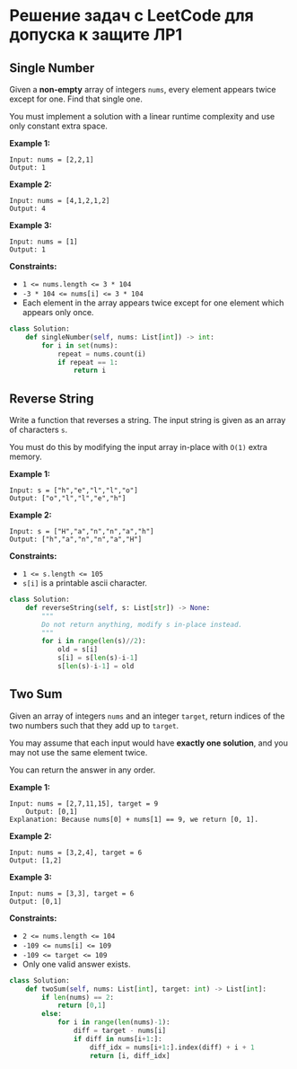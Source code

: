 
# Решение задач с LeetCode для допуска к защите ЛР1

## Single Number

Given a **non-empty** array of integers `nums`, every element appears twice except for one. Find that single one.

You must implement a solution with a linear runtime complexity and use only constant extra space.

**Example 1:**

    Input: nums = [2,2,1]
    Output: 1

**Example 2:**

    Input: nums = [4,1,2,1,2]
    Output: 4

**Example 3:**

    Input: nums = [1]
    Output: 1
 
**Constraints:**

* `1 <= nums.length <= 3 * 104`
* `-3 * 104 <= nums[i] <= 3 * 104`
* Each element in the array appears twice except for one element which appears only once.

```python
class Solution:
    def singleNumber(self, nums: List[int]) -> int:
        for i in set(nums):
            repeat = nums.count(i)
            if repeat == 1:
                return i
```

## Reverse String

Write a function that reverses a string. The input string is given as an array of characters `s`.

You must do this by modifying the input array in-place with `O(1)` extra memory.

**Example 1:**

    Input: s = ["h","e","l","l","o"]
    Output: ["o","l","l","e","h"]

**Example 2:**

    Input: s = ["H","a","n","n","a","h"]
    Output: ["h","a","n","n","a","H"]
 
**Constraints:**

* `1 <= s.length <= 105`
* `s[i]` is a printable ascii character.

```python
class Solution:
    def reverseString(self, s: List[str]) -> None:
        """
        Do not return anything, modify s in-place instead.
        """
        for i in range(len(s)//2):
            old = s[i]
            s[i] = s[len(s)-i-1]
            s[len(s)-i-1] = old
```

## Two Sum

Given an array of integers `nums` and an integer `target`, return indices of the two numbers such that they add up to `target`.

You may assume that each input would have **exactly one solution**, and you may not use the same element twice.

You can return the answer in any order.

**Example 1:**

    Input: nums = [2,7,11,15], target = 9
        Output: [0,1]
    Explanation: Because nums[0] + nums[1] == 9, we return [0, 1].

**Example 2:**

    Input: nums = [3,2,4], target = 6
    Output: [1,2]

**Example 3:**

    Input: nums = [3,3], target = 6
    Output: [0,1]
 
**Constraints:**

* `2 <= nums.length <= 104`
* `-109 <= nums[i] <= 109`
* `-109 <= target <= 109`
* Only one valid answer exists.

```python
class Solution:
    def twoSum(self, nums: List[int], target: int) -> List[int]:
        if len(nums) == 2:
            return [0,1]
        else:
            for i in range(len(nums)-1):
                diff = target - nums[i]
                if diff in nums[i+1:]:
                    diff_idx = nums[i+1:].index(diff) + i + 1
                    return [i, diff_idx]
```